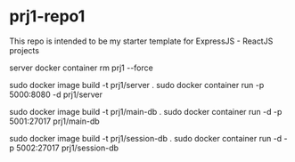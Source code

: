 # prj1-repo1
This repo is intended to be my starter template for ExpressJS - ReactJS projects

server
docker container rm prj1 --force

sudo docker image build -t prj1/server .
sudo docker container run -p 5000:8080 -d prj1/server


sudo docker image build -t prj1/main-db .
sudo docker container run -d -p 5001:27017 prj1/main-db

sudo docker image build -t prj1/session-db .
sudo docker container run -d -p 5002:27017 prj1/session-db